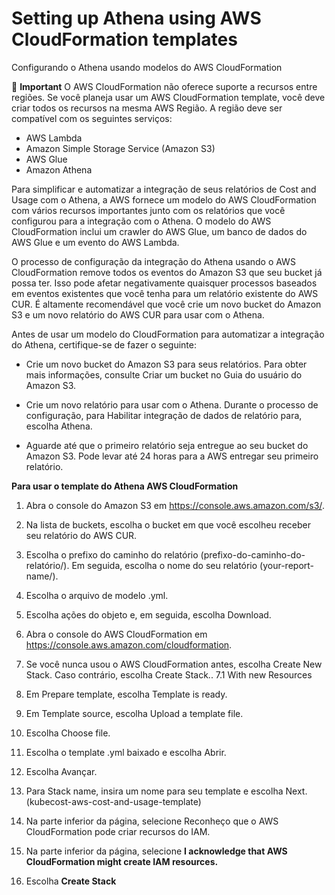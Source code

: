 # Setting up Athena using AWS CloudFormation templates

Configurando o Athena usando modelos do AWS CloudFormation

🛑 **Important**
O AWS CloudFormation não oferece suporte a recursos entre regiões. Se você planeja usar um AWS CloudFormation template, você deve criar todos os recursos na mesma AWS Região. A região deve ser compatível com os seguintes serviços:
* AWS Lambda
* Amazon Simple Storage Service (Amazon S3)
* AWS Glue
* Amazon Athena

Para simplificar e automatizar a integração de seus relatórios de Cost and Usage com o Athena, a AWS fornece um modelo do AWS CloudFormation com vários recursos importantes junto com os relatórios que você configurou para a integração com o Athena. O modelo do AWS CloudFormation inclui um crawler do AWS Glue, um banco de dados do AWS Glue e um evento do AWS Lambda.


O processo de configuração da integração do Athena usando o AWS CloudFormation remove todos os eventos do Amazon S3 que seu bucket já possa ter. Isso pode afetar negativamente quaisquer processos baseados em eventos existentes que você tenha para um relatório existente do AWS CUR. É altamente recomendável que você crie um novo bucket do Amazon S3 e um novo relatório do AWS CUR para usar com o Athena.

Antes de usar um modelo do CloudFormation para automatizar a integração do Athena, certifique-se de fazer o seguinte:

* Crie um novo bucket do Amazon S3 para seus relatórios. Para obter mais informações, consulte Criar um bucket no Guia do usuário do Amazon S3.

* Crie um novo relatório para usar com o Athena. Durante o processo de configuração, para Habilitar integração de dados de relatório para, escolha Athena.

* Aguarde até que o primeiro relatório seja entregue ao seu bucket do Amazon S3. Pode levar até 24 horas para a AWS entregar seu primeiro relatório.

**Para usar o template do Athena AWS CloudFormation** 
1. Abra o console do Amazon S3 em https://console.aws.amazon.com/s3/.

2. Na lista de buckets, escolha o bucket em que você escolheu receber seu relatório do AWS CUR.

3. Escolha o prefixo do caminho do relatório (prefixo-do-caminho-do-relatório/). Em seguida, escolha o nome do seu relatório (your-report-name/).

4. Escolha o arquivo de modelo .yml.

5. Escolha ações do objeto e, em seguida, escolha Download.

6. Abra o console do AWS CloudFormation em https://console.aws.amazon.com/cloudformation.


7. Se você nunca usou o AWS CloudFormation antes, escolha Create New Stack. Caso contrário, escolha Create Stack..
    7.1 With new Resources

8. Em Prepare template, escolha Template is ready.

9. Em Template source, escolha Upload a template file.

10. Escolha Choose file.

11. Escolha o template .yml baixado e escolha Abrir.

12. Escolha Avançar.

13. Para Stack name, insira um nome para seu template e escolha Next. 
    (kubecost-aws-cost-and-usage-template)

14. Na parte inferior da página, selecione Reconheço que o AWS CloudFormation pode criar recursos do IAM.


15. Na parte inferior da página, selecione **I acknowledge that AWS CloudFormation might create IAM resources.**

16. Escolha **Create Stack**


